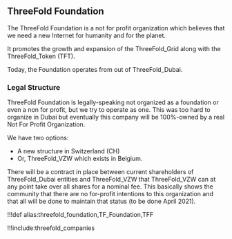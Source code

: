 ## ThreeFold Foundation

The ThreeFold Foundation is a not for profit organization which believes that we need a new Internet for humanity and for the planet. 

It promotes the growth and expansion of the ThreeFold_Grid along with the ThreeFold_Token (TFT).

Today, the Foundation operates from out of ThreeFold_Dubai.

### Legal Structure

ThreeFold Foundation is legally-speaking not organized as a foundation or even a non for profit, but we try to operate as one. This was too hard to organize in Dubai but eventually this company will be 100%-owned by a real Not For Profit Organization. 

We have two options:

- A new structure in Switzerland (CH)
- Or, ThreeFold_VZW which exists in Belgium.
 
There will be a contract in place between current shareholders of ThreeFold_Dubai entities and ThreeFold_VZW that ThreeFold_VZW can at any point take over all shares for a nominal fee. This basically shows the community that there are no for-profit intentions to this organization and that all will be done to maintain that status (to be done April 2021).

!!!def alias:threefold_foundation,TF_Foundation,TFF

!!!include:threefold_companies